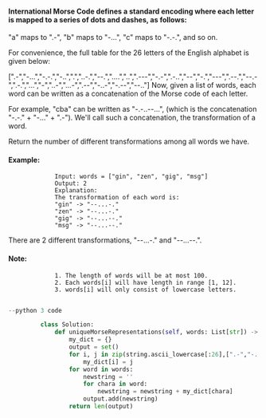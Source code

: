  #### International Morse Code defines a standard encoding where each letter is mapped to a series of dots and dashes, as follows: 

  "a" maps to ".-", "b" maps to "-...", "c" maps to "-.-.", and so on.

 For convenience, the full table for the 26 letters of the English alphabet is given below:

[".-","-...","-.-.","-..",".","..-.","--.","....","..",".---","-.-",".-..","--","-.","---",".--.","--.-",".-.","...","-","..-","...-",".--","-..-","-.--","--.."]
Now, given a list of words, each word can be written as a concatenation of the Morse code of each letter. 

For example, "cba" can be written as "-.-..--...", (which is the concatenation "-.-." + "-..." + ".-"). 
We'll call such a concatenation, the transformation of a word.

Return the number of different transformations among all words we have.

#### Example:
                 Input: words = ["gin", "zen", "gig", "msg"]
                 Output: 2
                 Explanation: 
                 The transformation of each word is:
                 "gin" -> "--...-."
                 "zen" -> "--...-."
                 "gig" -> "--...--."
                 "msg" -> "--...--."

There are 2 different transformations, "--...-." and "--...--.".
#### Note:

                 1. The length of words will be at most 100.
                 2. Each words[i] will have length in range [1, 12].
                 3. words[i] will only consist of lowercase letters.

 
```python

--python 3 code

         class Solution:
             def uniqueMorseRepresentations(self, words: List[str]) -> int:
                 my_dict = {}
                 output = set()
                 for i, j in zip(string.ascii_lowercase[:26],[".-","-...","-.-.","-..",".","..-.","--.","....","..",".---","-.-",".-..","--","-.","---",".--.","--.-",".-.","...","-","..-","...-",".--","-..-","-.--","--.."]):
                     my_dict[i] = j
                 for word in words:
                     newstring = ''
                     for chara in word:
                         newstring = newstring + my_dict[chara]
                     output.add(newstring)
                 return len(output)
        

